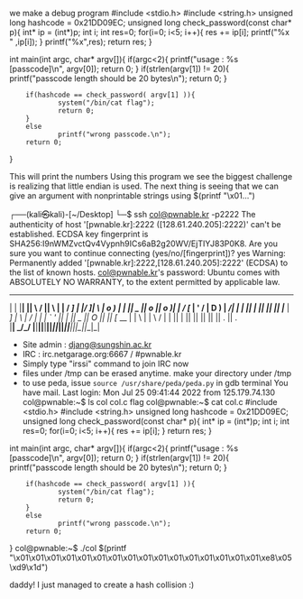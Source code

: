 we make a debug program
#include <stdio.h>
#include <string.h>
unsigned long hashcode = 0x21DD09EC;
unsigned long check_password(const char* p){
        int* ip = (int*)p;
        int i;
        int res=0;
        for(i=0; i<5; i++){
                res += ip[i];
                printf("%x " ,ip[i]);
        }
        printf("%x",res);
        return res;
}

int main(int argc, char* argv[]){
        if(argc<2){
                printf("usage : %s [passcode]\n", argv[0]);
                return 0;
        }
        if(strlen(argv[1]) != 20){
                printf("passcode length should be 20 bytes\n");
                return 0;
        }

        if(hashcode == check_password( argv[1] )){
                system("/bin/cat flag");
                return 0;
        }
        else
                printf("wrong passcode.\n");
        return 0;
}

This will print the numbers
Using this program we see the biggest challenge is realizing that little endian is used.
The next thing is seeing that we can give an argument with nonprintable strings using $(printf "\x01...")

┌──(kali㉿kali)-[~/Desktop]
└─$ ssh col@pwnable.kr -p2222
The authenticity of host '[pwnable.kr]:2222 ([128.61.240.205]:2222)' can't be established.
ECDSA key fingerprint is SHA256:I9nWMZvctQv4Vypnh9ICs6aB2g20WV/EjTIYJ83P0K8.
Are you sure you want to continue connecting (yes/no/[fingerprint])? yes
Warning: Permanently added '[pwnable.kr]:2222,[128.61.240.205]:2222' (ECDSA) to the list of known hosts.
col@pwnable.kr's password: 
Ubuntu comes with ABSOLUTELY NO WARRANTY, to the extent permitted by
applicable law.

 ____  __    __  ____    ____  ____   _        ___      __  _  ____  
|    \|  |__|  ||    \  /    ||    \ | |      /  _]    |  |/ ]|    \ 
|  o  )  |  |  ||  _  ||  o  ||  o  )| |     /  [_     |  ' / |  D  )
|   _/|  |  |  ||  |  ||     ||     || |___ |    _]    |    \ |    / 
|  |  |  `  '  ||  |  ||  _  ||  O  ||     ||   [_  __ |     \|    \ 
|  |   \      / |  |  ||  |  ||     ||     ||     ||  ||  .  ||  .  \
|__|    \_/\_/  |__|__||__|__||_____||_____||_____||__||__|\_||__|\_|
                                                                     
- Site admin : djang@sungshin.ac.kr
- IRC : irc.netgarage.org:6667 / #pwnable.kr
- Simply type "irssi" command to join IRC now
- files under /tmp can be erased anytime. make your directory under /tmp
- to use peda, issue `source /usr/share/peda/peda.py` in gdb terminal
You have mail.
Last login: Mon Jul 25 09:41:44 2022 from 125.179.74.130
col@pwnable:~$ ls
col  col.c  flag
col@pwnable:~$ cat col.c
#include <stdio.h>
#include <string.h>
unsigned long hashcode = 0x21DD09EC;
unsigned long check_password(const char* p){
        int* ip = (int*)p;
        int i;
        int res=0;
        for(i=0; i<5; i++){
                res += ip[i];
        }
        return res;
}

int main(int argc, char* argv[]){
        if(argc<2){
                printf("usage : %s [passcode]\n", argv[0]);
                return 0;
        }
        if(strlen(argv[1]) != 20){
                printf("passcode length should be 20 bytes\n");
                return 0;
        }

        if(hashcode == check_password( argv[1] )){
                system("/bin/cat flag");
                return 0;
        }
        else
                printf("wrong passcode.\n");
        return 0;
}
col@pwnable:~$ ./col $(printf "\x01\x01\x01\x01\x01\x01\x01\x01\x01\x01\x01\x01\x01\x01\x01\x01\xe8\x05\xd9\x1d")

daddy! I just managed to create a hash collision :)
